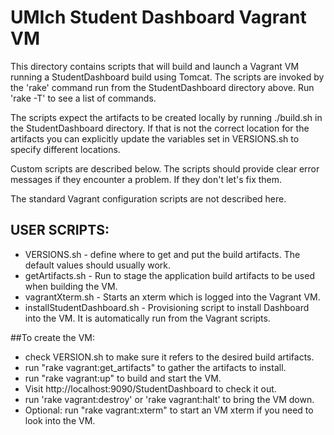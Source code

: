 # UMIch Student Dashboard Vagrant VM

This directory contains scripts that will build and launch a Vagrant
VM running a StudentDashboard build using Tomcat.  The scripts are invoked by
the 'rake' command run from the StudentDashboard directory above.  Run
'rake -T' to see a list of commands.

The scripts expect the artifacts to be created locally by running
./build.sh in the StudentDashboard directory.  If that is not the
correct location for the artifacts you can explicitly update the
variables set in VERSIONS.sh to specify different locations.

Custom scripts are described below.  The scripts should provide clear
error messages if they encounter a problem.  If they don't let's fix them.

The standard Vagrant configuration scripts are not described here.

## USER SCRIPTS:
* VERSIONS.sh - define where to get and put the build artifacts.  The
default values should usually work.
* getArtifacts.sh - Run to stage the application build artifacts to be
used when building the VM.
* vagrantXterm.sh - Starts an xterm which is logged into the Vagrant
VM.
* installStudentDashboard.sh - Provisioning script to install
Dashboard into the VM. It is automatically run from the Vagrant scripts.

##To create the VM:
- check VERSION.sh to make sure it refers to the desired build artifacts.
- run "rake vagrant:get_artifacts" to gather the artifacts to install.
- run "rake vagrant:up" to build and start the VM.
- Visit http://localhost:9090/StudentDashboard to check it out.
- run 'rake vagrant:destroy' or 'rake vagrant:halt' to bring the VM down.
- Optional: run "rake vagrant:xterm" to start an VM xterm if you need
to look into the VM.

